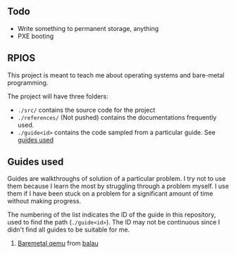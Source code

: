 ## Todo

* Write something to permanent storage, anything
* PXE booting

## RPIOS

This project is meant to teach me about operating systems and bare-metal
programming.

The project will have three folders:
* `./src/` contains the source code for the project
* `./references/` (Not pushed) contains the documentations frequently used.
* `./guide<id>` contains the code sampled from a particular guide. See [guides
used](#guides-used)

## Guides used

Guides are walkthroughs of solution of a particular problem. I try not to use
them because I learn the most by struggling through a problem myself. I use them
if I have been stuck on a problem for a significant amount of time without
making progress.

The numbering of the list indicates the ID of the guide in this repository, used
to find the path (`./guide<id>`). The ID may not be continuous since I didn't
find all guides to be suitable for me.
1. [Baremetal
   qemu](https://balau82.wordpress.com/2010/02/28/hello-world-for-bare-metal-arm-using-qemu/)
   from [balau](https://balau82.wordpress.com/)

